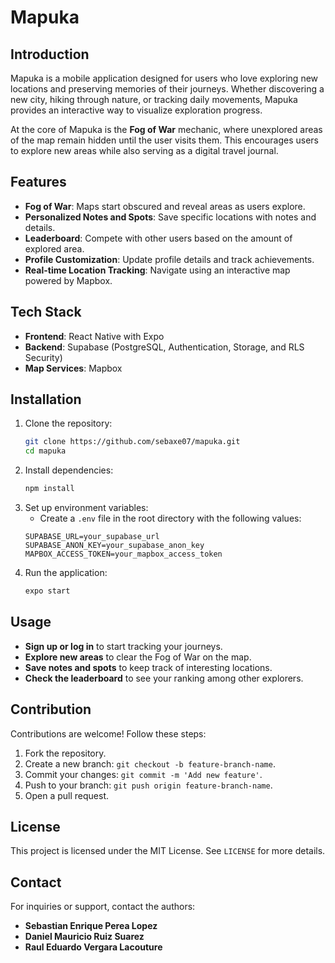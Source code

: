 # Mapuka

## Introduction

Mapuka is a mobile application designed for users who love exploring new locations and preserving memories of their journeys. Whether discovering a new city, hiking through nature, or tracking daily movements, Mapuka provides an interactive way to visualize exploration progress.

At the core of Mapuka is the **Fog of War** mechanic, where unexplored areas of the map remain hidden until the user visits them. This encourages users to explore new areas while also serving as a digital travel journal.

## Features

- **Fog of War**: Maps start obscured and reveal areas as users explore.
- **Personalized Notes and Spots**: Save specific locations with notes and details.
- **Leaderboard**: Compete with other users based on the amount of explored area.
- **Profile Customization**: Update profile details and track achievements.
- **Real-time Location Tracking**: Navigate using an interactive map powered by Mapbox.

## Tech Stack

- **Frontend**: React Native with Expo
- **Backend**: Supabase (PostgreSQL, Authentication, Storage, and RLS Security)
- **Map Services**: Mapbox

## Installation

1. Clone the repository:
   ```sh
   git clone https://github.com/sebaxe07/mapuka.git
   cd mapuka
   ```
2. Install dependencies:
   ```sh
   npm install
   ```
3. Set up environment variables:
   - Create a `.env` file in the root directory with the following values:
   ```env
   SUPABASE_URL=your_supabase_url
   SUPABASE_ANON_KEY=your_supabase_anon_key
   MAPBOX_ACCESS_TOKEN=your_mapbox_access_token
   ```
4. Run the application:
   ```sh
   expo start
   ```

## Usage

- **Sign up or log in** to start tracking your journeys.
- **Explore new areas** to clear the Fog of War on the map.
- **Save notes and spots** to keep track of interesting locations.
- **Check the leaderboard** to see your ranking among other explorers.

## Contribution

Contributions are welcome! Follow these steps:

1. Fork the repository.
2. Create a new branch: `git checkout -b feature-branch-name`.
3. Commit your changes: `git commit -m 'Add new feature'`.
4. Push to your branch: `git push origin feature-branch-name`.
5. Open a pull request.

## License

This project is licensed under the MIT License. See `LICENSE` for more details.

## Contact

For inquiries or support, contact the authors:

- **Sebastian Enrique Perea Lopez**
- **Daniel Mauricio Ruiz Suarez**
- **Raul Eduardo Vergara Lacouture**
